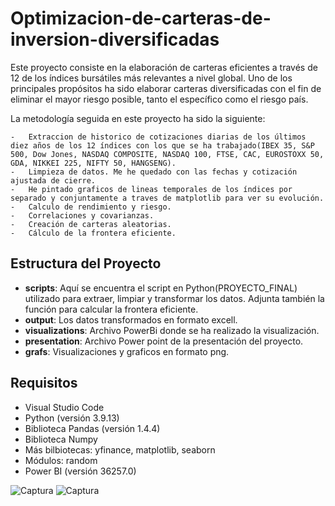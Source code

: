 # Optimizacion-de-carteras-de-inversion-diversificadas
Este proyecto consiste en la elaboración de carteras eficientes a través de 12 de los índices bursátiles más relevantes a nivel global. Uno de los principales propósitos ha sido elaborar carteras diversificadas con el fin de eliminar el mayor riesgo posible, tanto el específico como el riesgo país. 

La metodología seguida en este proyecto ha sido la siguiente:

    -   Extraccion de historico de cotizaciones diarias de los últimos diez años de los 12 índices con los que se ha trabajado(IBEX 35, S&P 500, Dow Jones, NASDAQ COMPOSITE, NASDAQ 100, FTSE, CAC, EUROSTOXX 50, GDA, NIKKEI 225, NIFTY 50, HANGSENG).
    -   Limpieza de datos. Me he quedado con las fechas y cotización ajustada de cierre.
    -   He pintado graficos de lineas temporales de los índices por separado y conjuntamente a traves de matplotlib para ver su evolución.
    -   Calculo de rendimiento y riesgo.
    -   Correlaciones y covarianzas.
    -   Creación de carteras aleatorias.
    -   Cálculo de la frontera eficiente.



## Estructura del Proyecto

- **scripts**: Aquí se encuentra el script en Python(PROYECTO_FINAL) utilizado para extraer, limpiar y transformar los datos. Adjunta también la función para calcular la frontera eficiente.
- **output**: Los datos transformados en formato excell.
- **visualizations**: Archivo PowerBi donde se ha realizado la visualización.
- **presentation**: Archivo Power point de la presentación del proyecto.
- **grafs**: Visualizaciones y graficos en formato png.


## Requisitos

- Visual Studio Code
- Python (versión 3.9.13)
- Biblioteca Pandas (versión 1.4.4)
- Biblioteca Numpy
- Más bilbiotecas: yfinance, matplotlib, seaborn
- Módulos: random
- Power BI (versión 36257.0)

![Captura](https://github.com/Lorensou/Optimizacion-de-carteras-de-inversion-diversificadas/grafs/Carteras_aleatorias.png)
![Captura](https://github.com/Lorensou/Optimizacion-de-carteras-de-inversion-diversificadas/grafs/Frontera_eficiente.png)
